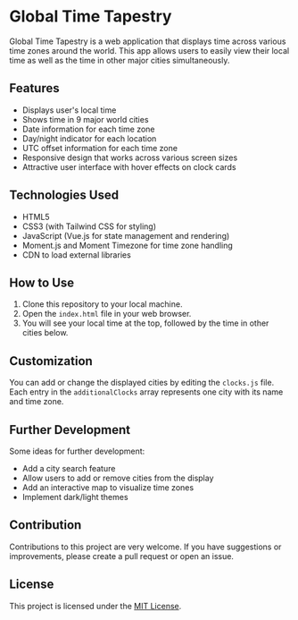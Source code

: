 # Global Time Tapestry

Global Time Tapestry is a web application that displays time across various time zones around the world. This app allows users to easily view their local time as well as the time in other major cities simultaneously.

## Features

- Displays user's local time
- Shows time in 9 major world cities
- Date information for each time zone
- Day/night indicator for each location
- UTC offset information for each time zone
- Responsive design that works across various screen sizes
- Attractive user interface with hover effects on clock cards

## Technologies Used

- HTML5
- CSS3 (with Tailwind CSS for styling)
- JavaScript (Vue.js for state management and rendering)
- Moment.js and Moment Timezone for time zone handling
- CDN to load external libraries

## How to Use

1. Clone this repository to your local machine.
2. Open the `index.html` file in your web browser.
3. You will see your local time at the top, followed by the time in other cities below.

## Customization

You can add or change the displayed cities by editing the `clocks.js` file. Each entry in the `additionalClocks` array represents one city with its name and time zone.

## Further Development

Some ideas for further development:
- Add a city search feature
- Allow users to add or remove cities from the display
- Add an interactive map to visualize time zones
- Implement dark/light themes

## Contribution

Contributions to this project are very welcome. If you have suggestions or improvements, please create a pull request or open an issue.

## License

This project is licensed under the [MIT License](LICENSE).